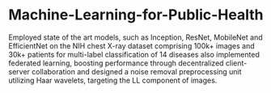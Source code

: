 # Machine-Learning-for-Public-Health
Employed state of the art models, such as Inception, ResNet, MobileNet and EfficientNet on the NIH chest X-ray dataset comprising 100k+ images and 30k+ patients for multi-label classification of 14 diseases also implemented federated learning, boosting performance through decentralized client-server collaboration and designed a noise removal preprocessing unit utilizing Haar wavelets, targeting the LL component of images.
